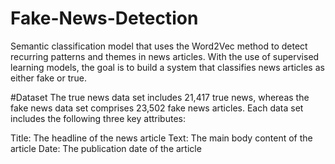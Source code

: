 # Fake-News-Detection
Semantic classification model that uses the Word2Vec method to detect recurring patterns and themes in news articles. With the use of supervised learning models, the goal is to build a system that classifies news articles as either fake or true.

#Dataset
The true news data set includes 21,417 true news, whereas the fake news data set comprises 23,502 fake news articles. Each data set includes the following three key attributes:

Title: The headline of the news article
Text: The main body content of the article
Date: The publication date of the article
